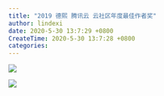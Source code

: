 ```yaml
---
title: "2019 德熙 腾讯云 云社区年度最佳作者奖"
author: lindexi
date: 2020-5-30 13:7:29 +0800
CreateTime: 2020-5-30 13:7:28 +0800
categories: 
---
```



<!--more-->


<!-- 发布 -->

![](https://i.loli.net/2020/05/30/TIN1DndVhS2Qx47.jpg)

![](https://i.loli.net/2020/05/30/Fns5hr2bCYmLJ3N.jpg)

